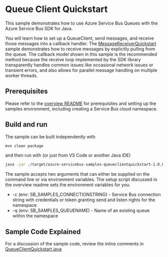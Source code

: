 # Queue Client Quickstart

This sample demonstrates how to use Azure Service Bus Queues with the Azure Service Bus SDK for Java.

You will learn how to set up a QueueClient, send messages, and receive those messages into a callback 
handler. The [MessageReceiverQuickstart](../MessageReceiverQuickstart) sample demonstrates how 
to receive messages by explicitly pulling from the queue. The callback model shown in this sample 
is the recommended method because the receive loop implemented by the SDK library transparently handles 
common issues like occasional network issues or transient errors, and also allows for parallel 
message handling on multiple worker threads. 


## Prerequisites

Please refer to the [overview README](../../readme.md) for prerequisites and setting up the samples 
environment, including creating a Service Bus cloud namespace. 

## Build and run

The sample can be built independently with 

```bash
mvn clean package 
```

and then run with (or just from VS Code or another Java IDE)

```bash
java -jar ./target/azure-servicebus-samples-queueclientquickstart-1.0.0-jar-with-dependencies.jar
```

The sample accepts two arguments that can either be supplied on the command line or via environment
variables. The setup script discussed in the overview readme sets the environment variables for you.

* -c (env: SB_SAMPLES_CONNECTIONSTRING) - Service Bus connection string with credentials or 
                                          token granting send and listen rights for the namespace
* -q (env: SB_SAMPLES_QUEUENAME) - Name of an existing queue within the namespace

## Sample Code Explained

For a discussion of the sample code, review the inline comments in [QueueClientQuickstart.java](./src/main/java/com/microsoft/azure/servicebus/samples/queueclientquickstart/QueueClientQuickstart.java)
